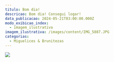 ```yaml
---
titulo: Bom dia!
descricao: Bom dia! Consegui logar!
data_publicacao: 2024-05-21T03:00:00.000Z
modo_exibicao_index:
  - imagem_ilustrativa
imagem_ilustrativa: /images/content/IMG_5887.JPG
categorias:
  - Miguelices & Brunitezas
---
```


![](/images/content/IMG_5887.JPG)
